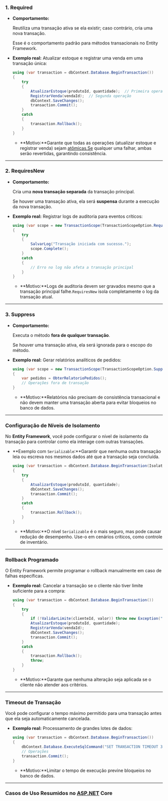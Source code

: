 ### **1. Required**

- **Comportamento:**
    
    Reutiliza uma transação ativa se ela existir; caso contrário, cria uma nova transação.
    
    Esse é o comportamento padrão para métodos transacionais no Entity Framework.
    
- **Exemplo real:** Atualizar estoque e registrar uma venda em uma transação única:
    
    ```csharp
    using (var transaction = dbContext.Database.BeginTransaction())
    {
        try
        {
            AtualizarEstoque(produtoId, quantidade);  // Primeira operação
            RegistrarVenda(vendaId);  // Segunda operação
            dbContext.SaveChanges();
            transaction.Commit();
        }
        catch
        {
            transaction.Rollback();
        }
    }
    
    ```
    
    - **Motivo:**Garante que todas as operações (atualizar estoque e registrar venda) sejam [atômicas.Se](http://xn--atmicas-u0a.Se) qualquer uma falhar, ambas serão revertidas, garantindo consistência.

---

### **2. RequiresNew**

- **Comportamento:**
    
    Cria uma **nova transação separada** da transação principal.
    
    Se houver uma transação ativa, ela será **suspensa** durante a execução da nova transação.
    
- **Exemplo real:** Registrar logs de auditoria para eventos críticos:
    
    ```csharp
    using (var scope = new TransactionScope(TransactionScopeOption.RequiresNew))
    {
        try
        {
            SalvarLog("Transação iniciada com sucesso.");
            scope.Complete();
        }
        catch
        {
            // Erro no log não afeta a transação principal
        }
    }
    
    ```
    
    - **Motivo:**Logs de auditoria devem ser gravados mesmo que a transação principal falhe.`RequiresNew` isola completamente o log da transação atual.

---

### **3. Suppress**

- **Comportamento:**
    
    Executa o método **fora de qualquer transação**.
    
    Se houver uma transação ativa, ela será ignorada para o escopo do método.
    
- **Exemplo real:** Gerar relatórios analíticos de pedidos:
    
    ```csharp
    using (var scope = new TransactionScope(TransactionScopeOption.Suppress))
    {
        var pedidos = ObterRelatorioPedidos();
        // Operações fora de transação
    }
    
    ```
    
    - **Motivo:**Relatórios não precisam de consistência transacional e não devem manter uma transação aberta para evitar bloqueios no banco de dados.

---

### **Configuração de Níveis de Isolamento**

No **Entity Framework**, você pode configurar o nível de isolamento da transação para controlar como ela interage com outras transações.

- **Exemplo com `Serializable`:**Garantir que nenhuma outra transação leia ou escreva nos mesmos dados até que a transação seja concluída.
    
    ```csharp
    using (var transaction = dbContext.Database.BeginTransaction(IsolationLevel.Serializable))
    {
        try
        {
            AtualizarEstoque(produtoId, quantidade);
            dbContext.SaveChanges();
            transaction.Commit();
        }
        catch
        {
            transaction.Rollback();
        }
    }
    
    ```
    
    - **Motivo:**O nível `Serializable` é o mais seguro, mas pode causar redução de desempenho. Use-o em cenários críticos, como controle de inventário.

---

### **Rollback Programado**

O Entity Framework permite programar o rollback manualmente em caso de falhas específicas.

- **Exemplo real:** Cancelar a transação se o cliente não tiver limite suficiente para a compra:
    
    ```csharp
    using (var transaction = dbContext.Database.BeginTransaction())
    {
        try
        {
            if (!ValidarLimite(clienteId, valor)) throw new Exception("Limite insuficiente");
            AtualizarEstoque(produtoId, quantidade);
            RegistrarVenda(vendaId);
            dbContext.SaveChanges();
            transaction.Commit();
        }
        catch
        {
            transaction.Rollback();
            throw;
        }
    }
    
    ```
    
    - **Motivo:**Garante que nenhuma alteração seja aplicada se o cliente não atender aos critérios.

---

### **Timeout de Transação**

Você pode configurar o tempo máximo permitido para uma transação antes que ela seja automaticamente cancelada.

- **Exemplo real:** Processamento de grandes lotes de dados:
    
    ```csharp
    using (var transaction = dbContext.Database.BeginTransaction())
    {
        dbContext.Database.ExecuteSqlCommand("SET TRANSACTION TIMEOUT 30000");
        // Operações
        transaction.Commit();
    }
    
    ```
    
    - **Motivo:**Limitar o tempo de execução previne bloqueios no banco de dados.

---

### **Casos de Uso Resumidos no [ASP.NET](http://ASP.NET) Core**